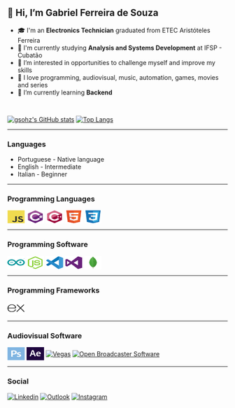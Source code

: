 ## 👋 Hi, I’m Gabriel Ferreira de Souza

<!-- Bio -->  
- 🎓 I'm an <strong>Electronics Technician</strong> graduated from ETEC Aristóteles Ferreira
- 🏫 I'm currently studying <strong>Analysis and Systems Development</strong> at IFSP - Cubatão
- 👀 I’m interested in opportunities to challenge myself and improve my skills
- 💞️ I love programming, audiovisual, music, automation, games, movies and series
- 🌱 I’m currently learning <strong>Backend</strong>

<br>


[![gsohz's GitHub stats](https://github-readme-stats.vercel.app/api?username=gsohz&show_icons=true&theme=github_dark)](https://github.com/anuraghazra/github-readme-stats)
[![Top Langs](https://github-readme-stats.vercel.app/api/top-langs/?username=gsohz&show_icons=true&theme=github_dark)](https://github.com/anuraghazra/github-readme-stats)
 
 <hr>

<!-- Known Languages -->  
### Languages

- Portuguese - Native language
- English - Intermediate
- Italian - Beginner

 <hr>

<!-- Known Programming Languages -->  
### Programming Languages
<div>
 <img align="center" title="Javascript" alt="Javascript" height="30" width="40" src="https://raw.githubusercontent.com/devicons/devicon/master/icons/javascript/javascript-original.svg">
 <img align="center" title="C#" alt="Csharp" height="30" width="40" src="https://raw.githubusercontent.com/devicons/devicon/master/icons/csharp/csharp-original.svg">
 <img align="center" title="C++" alt="Cplusplus" height="30" width="40" src="https://raw.githubusercontent.com/devicons/devicon/master/icons/cplusplus/cplusplus-original.svg">
 <img align="center" title="HTML" alt="HTML" height="30" width="40" src="https://raw.githubusercontent.com/devicons/devicon/master/icons/html5/html5-original.svg">
 <img align="center" title="CSS" alt="CSS" height="30" width="40" src="https://raw.githubusercontent.com/devicons/devicon/master/icons/css3/css3-original.svg">  
</div>

 <hr>

<!-- Known Programming Software --> 
### Programming Software
<div>
  <img align="center" title="Arduino" alt="Arduino" height="30" width="40" src="https://raw.githubusercontent.com/devicons/devicon/master/icons/arduino/arduino-original.svg">  
  <img align="center" title="Node.js" alt="Node.js" height="30" width="40" src="https://raw.githubusercontent.com/devicons/devicon/master/icons/nodejs/nodejs-original.svg">  
  <img align="center" title="VisualStudioCode" alt="VisualStudioCode" height="30" width="40" src="https://raw.githubusercontent.com/devicons/devicon/master/icons/vscode/vscode-original.svg">  
  <img align="center" title="VisualStudio" alt="VisualStudio" height="30" width="40" src="https://raw.githubusercontent.com/devicons/devicon/master/icons/visualstudio/visualstudio-plain.svg"> 
  <img align="center" title="MongoDB" alt="MongoDB" height="30" width="40" src="https://raw.githubusercontent.com/devicons/devicon/master/icons/mongodb/mongodb-original.svg">
</div>

 <hr>
 
 <!-- Known Programming Frameworks --> 
 ### Programming Frameworks
 <div>
   <img align="center" title="Express.js" alt="Express.js" height="30" width="40" src="https://raw.githubusercontent.com/devicons/devicon/master/icons/express/express-original.svg">
 </div>
 
 <hr>
  
<!-- Known Audiovisual Software --> 
### Audiovisual Software
<div>
  <img align="center" title="Photoshop" alt="Photoshop" height="30" width="40" src="https://raw.githubusercontent.com/devicons/devicon/master/icons/photoshop/photoshop-plain.svg">  
  <img align="center" title="AfterEffects" alt="AfterEffects" height="30" width="40" src="https://raw.githubusercontent.com/devicons/devicon/master/icons/aftereffects/aftereffects-plain.svg">
  <a href=https://www.vegascreativesoftware.com/fileadmin/user_upload/products/vegas/vegas-icon-vegas-pro-int.svg target=_blank><img title="Vegas" align="center" alt="Vegas" height="30" width="40" src=https://www.vegascreativesoftware.com/fileadmin/user_upload/products/vegas/vegas-icon-vegas-pro-int.svg></a> 
  <a href=https://cdn.worldvectorlogo.com/logos/obs-2.svg target=_blank><img title="Open Broadcaster Software" align="center" alt="Open Broadcaster Software" height="30" width="40" src=https://cdn.worldvectorlogo.com/logos/obs-2.svg></a> 
</div>
  
  <hr>
  
  <!-- Social -->
  ### Social
  [![Linkedin](https://img.shields.io/badge/Gabriel%20Ferreira-0077B5?style=for-the-badge&logo=linkedin&logoColor=white)](https://www.linkedin.com/in/gabriel-ferreira-055146210/)
  [![Outlook](https://img.shields.io/badge/Gabriel_Souza-0078D4?style=for-the-badge&logo=microsoft-outlook&logoColor=white)](mailto:gabrielfe.desouza@gmail.com)
  [![Instagram](https://img.shields.io/badge/g.sohz-%23E4405F.svg?style=for-the-badge&logo=Instagram&logoColor=white)](https://www.instagram.com/g.sohz/)

 
